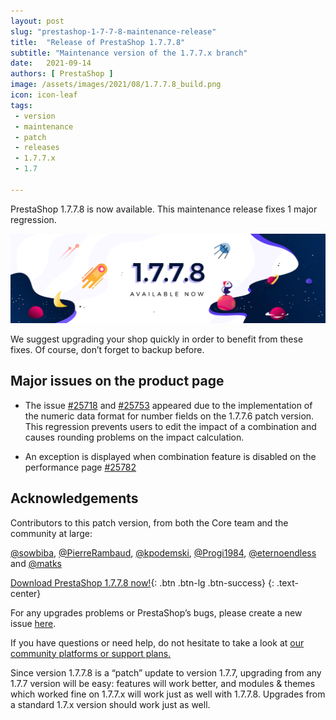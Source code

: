 ```yaml
---
layout: post
slug: "prestashop-1-7-7-8-maintenance-release"
title:  "Release of PrestaShop 1.7.7.8"
subtitle: "Maintenance version of the 1.7.7.x branch"
date:   2021-09-14
authors: [ PrestaShop ]
image: /assets/images/2021/08/1.7.7.8_build.png
icon: icon-leaf
tags:
 - version
 - maintenance
 - patch
 - releases
 - 1.7.7.x
 - 1.7

---
```


PrestaShop 1.7.7.8 is now available. This maintenance release fixes 1 major regression.

![1.7.7.8 is available!](/assets/images/2021/08/1.7.7.8_build.png)

We suggest upgrading your shop quickly in order to benefit from these fixes. Of course, don’t forget to backup before.

## Major issues on the product page

- The issue [#25718](https://github.com/PrestaShop/PrestaShop/issues/25718) and [#25753](https://github.com/PrestaShop/PrestaShop/issues/25753) appeared due to the implementation of the numeric data format for number fields on the 1.7.7.6 patch version. This regression prevents users to edit the impact of a combination and causes rounding problems on the impact calculation. 

- An exception is displayed when combination feature is disabled on the performance page [#25782](https://github.com/PrestaShop/PrestaShop/issues/25782)

## Acknowledgements

Contributors to this patch version, from both the Core team and the community at large:

[@sowbiba](https://github.com/sowbiba), [@PierreRambaud](https://github.com/PierreRambaud), [@kpodemski](https://github.com/kpodemski), [@Progi1984](https://github.com/Progi1984), [@eternoendless](https://github.com/eternoendless) and [@matks](https://github.com/matks)

[Download PrestaShop 1.7.7.8 now!](https://www.prestashop.com/versions){: .btn .btn-lg .btn-success}
{: .text-center}

For any upgrades problems or PrestaShop’s bugs, please create a new issue [here](https://github.com/PrestaShop/PrestaShop/issues/new/choose).

If you have questions or need help, do not hesitate to take a look at [our community platforms or support plans.](https://devdocs.prestashop.com/1.7/faq/i-need-help/)

Since version 1.7.7.8 is a “patch” update to version 1.7.7, upgrading from any 1.7.7 version will be easy: features will work better, and modules & themes which worked fine on 1.7.7.x will work just as well with 1.7.7.8. Upgrades from a standard 1.7.x version should work just as well.
